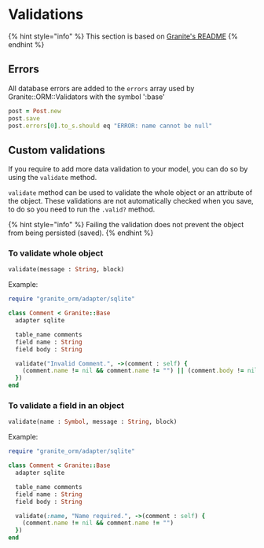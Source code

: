 # Validations

{% hint style="info" %}
This section is based on [Granite's README](https://docs.amberframework.org/granite)
{% endhint %}

## Errors

All database errors are added to the `errors` array used by Granite::ORM::Validators with the symbol ':base'

```ruby
post = Post.new
post.save
post.errors[0].to_s.should eq "ERROR: name cannot be null"
```

## Custom validations

If you require to add more data validation to your model, you can do so by using the `validate` method.

`validate` method can be used to validate the whole object or an attribute of the object. These validations are not automatically checked when you save, to do so you need to run the `.valid?` method.

{% hint style="info" %}
Failing the validation does not prevent the object from being persisted \(saved\).
{% endhint %}

### To validate whole object

```ruby
validate(message : String, block)
```

Example:

```ruby
require "granite_orm/adapter/sqlite"

class Comment < Granite::Base
  adapter sqlite

  table_name comments
  field name : String
  field body : String

  validate("Invalid Comment.", ->(comment : self) {
    (comment.name != nil && comment.name != "") || (comment.body != nil && comment.body != "")
  })
end
```

### To validate a field in an object

```ruby
validate(name : Symbol, message : String, block)
```

Example:

```ruby
require "granite_orm/adapter/sqlite"

class Comment < Granite::Base
  adapter sqlite

  table_name comments
  field name : String
  field body : String

  validate(:name, "Name required.", ->(comment : self) {
    (comment.name != nil && comment.name != "")
  })
end
```

